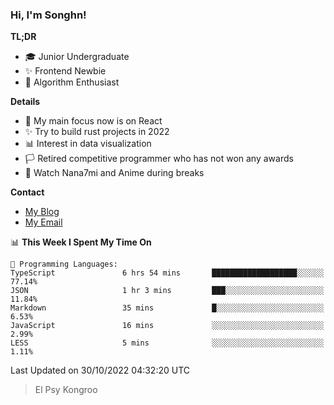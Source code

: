 ### Hi, I'm Songhn!

**TL;DR**

- 🎓 Junior Undergraduate
- ✨ Frontend Newbie
- 🎈 Algorithm Enthusiast

**Details**

- 🎯 My main focus now is on React
- ✨ Try to build rust projects in 2022
- 📊 Interest in data visualization
- 🏳️ Retired competitive programmer who has not won any awards
- 🍵 Watch Nana7mi and Anime during breaks

**Contact**
- [My Blog](https://blog.songhn.com)
- [My Email](mailto:songhn233@gmail.com)

<!--START_SECTION:waka-->
📊 **This Week I Spent My Time On** 

```text
💬 Programming Languages: 
TypeScript               6 hrs 54 mins       ███████████████████░░░░░░   77.14% 
JSON                     1 hr 3 mins         ███░░░░░░░░░░░░░░░░░░░░░░   11.84% 
Markdown                 35 mins             █░░░░░░░░░░░░░░░░░░░░░░░░   6.53% 
JavaScript               16 mins             ░░░░░░░░░░░░░░░░░░░░░░░░░   2.99% 
LESS                     5 mins              ░░░░░░░░░░░░░░░░░░░░░░░░░   1.11%

```


 Last Updated on 30/10/2022 04:32:20 UTC
<!--END_SECTION:waka-->

> El Psy Kongroo
